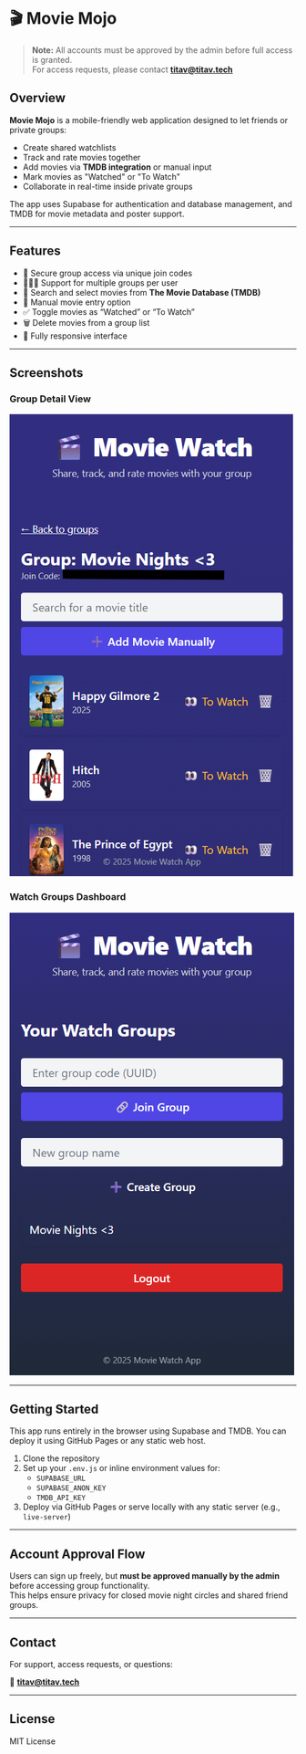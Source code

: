 # 🎬 Movie Mojo

> **Note:** All accounts must be approved by the admin before full access is granted.  
> For access requests, please contact **titav@titav.tech**

## Overview

**Movie Mojo** is a mobile-friendly web application designed to let friends or private groups:

- Create shared watchlists
- Track and rate movies together
- Add movies via **TMDB integration** or manual input
- Mark movies as "Watched" or "To Watch"
- Collaborate in real-time inside private groups

The app uses Supabase for authentication and database management, and TMDB for movie metadata and poster support.

---

## Features

- 🔐 Secure group access via unique join codes  
- 🧑‍🤝‍🧑 Support for multiple groups per user  
- 🔎 Search and select movies from **The Movie Database (TMDB)**  
- 📝 Manual movie entry option  
- ✅ Toggle movies as “Watched” or “To Watch”  
- 🗑 Delete movies from a group list  
- 📱 Fully responsive interface

---

## Screenshots

### Group Detail View

![Group Detail View](./src/Screenshot%202025-07-30%20145832.png)

### Watch Groups Dashboard

![Group List View](./src/Screenshot%202025-07-30%20145640.png)

---

## Getting Started

This app runs entirely in the browser using Supabase and TMDB. You can deploy it using GitHub Pages or any static web host.

1. Clone the repository
2. Set up your `.env.js` or inline environment values for:
   - `SUPABASE_URL`
   - `SUPABASE_ANON_KEY`
   - `TMDB_API_KEY`
3. Deploy via GitHub Pages or serve locally with any static server (e.g., `live-server`)

---

## Account Approval Flow

Users can sign up freely, but **must be approved manually by the admin** before accessing group functionality.  
This helps ensure privacy for closed movie night circles and shared friend groups.

---

## Contact

For support, access requests, or questions:

📧 **titav@titav.tech**

---

## License

MIT License

